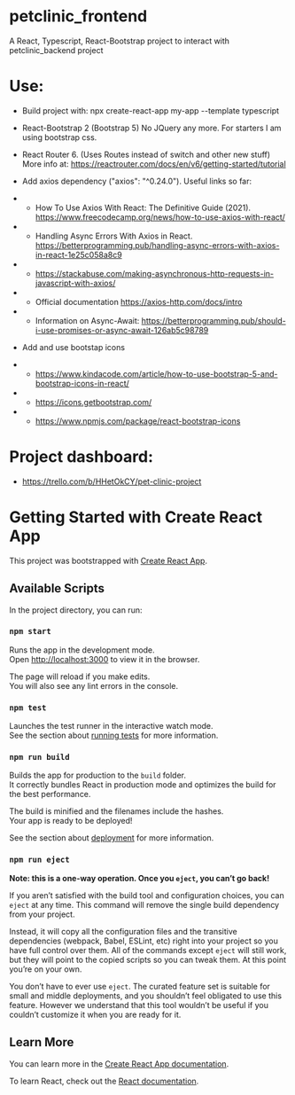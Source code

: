 # petclinic_frontend
A React, Typescript, React-Bootstrap project to interact with petclinic_backend project

# Use: 
- Build project with: npx create-react-app my-app --template typescript 
- React-Bootstrap 2 (Bootstrap 5) No JQuery any more. For starters I am using bootstrap css.
- React Router 6. (Uses Routes instead of switch and other new stuff) More info at: https://reactrouter.com/docs/en/v6/getting-started/tutorial
- Add axios dependency ("axios": "^0.24.0").
Useful links so far: 
- - How To Use Axios With React: The Definitive Guide (2021). https://www.freecodecamp.org/news/how-to-use-axios-with-react/ 
- - Handling Async Errors With Axios in React. https://betterprogramming.pub/handling-async-errors-with-axios-in-react-1e25c058a8c9
- - https://stackabuse.com/making-asynchronous-http-requests-in-javascript-with-axios/
- - Official documentation https://axios-http.com/docs/intro
- - Information on Async-Await: https://betterprogramming.pub/should-i-use-promises-or-async-await-126ab5c98789

- Add and use bootstap icons
- - https://www.kindacode.com/article/how-to-use-bootstrap-5-and-bootstrap-icons-in-react/
- - https://icons.getbootstrap.com/
- - https://www.npmjs.com/package/react-bootstrap-icons



# Project dashboard:
- https://trello.com/b/HHetOkCY/pet-clinic-project


# Getting Started with Create React App

This project was bootstrapped with [Create React App](https://github.com/facebook/create-react-app).

## Available Scripts

In the project directory, you can run:

### `npm start`

Runs the app in the development mode.\
Open [http://localhost:3000](http://localhost:3000) to view it in the browser.

The page will reload if you make edits.\
You will also see any lint errors in the console.

### `npm test`

Launches the test runner in the interactive watch mode.\
See the section about [running tests](https://facebook.github.io/create-react-app/docs/running-tests) for more information.

### `npm run build`

Builds the app for production to the `build` folder.\
It correctly bundles React in production mode and optimizes the build for the best performance.

The build is minified and the filenames include the hashes.\
Your app is ready to be deployed!

See the section about [deployment](https://facebook.github.io/create-react-app/docs/deployment) for more information.

### `npm run eject`

**Note: this is a one-way operation. Once you `eject`, you can’t go back!**

If you aren’t satisfied with the build tool and configuration choices, you can `eject` at any time. This command will remove the single build dependency from your project.

Instead, it will copy all the configuration files and the transitive dependencies (webpack, Babel, ESLint, etc) right into your project so you have full control over them. All of the commands except `eject` will still work, but they will point to the copied scripts so you can tweak them. At this point you’re on your own.

You don’t have to ever use `eject`. The curated feature set is suitable for small and middle deployments, and you shouldn’t feel obligated to use this feature. However we understand that this tool wouldn’t be useful if you couldn’t customize it when you are ready for it.

## Learn More

You can learn more in the [Create React App documentation](https://facebook.github.io/create-react-app/docs/getting-started).

To learn React, check out the [React documentation](https://reactjs.org/).
